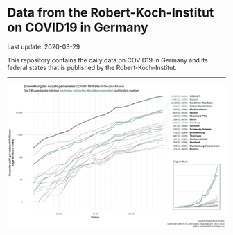 Data from the Robert-Koch-Institut on COVID19 in Germany
================
Last update: 2020-03-29

This repository contains the daily data on COVID19 in Germany and its
federal states that is published by the Robert-Koch-Institut.

-----

<img src="plots/covid19-deu-rki-entwicklung.png">
